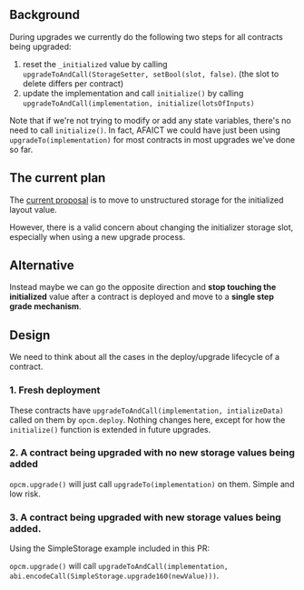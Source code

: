 ## Background

During upgrades we currently do the following two steps for all contracts being
upgraded:

1. reset the `_initialized` value by calling `upgradeToAndCall(StorageSetter,
setBool(slot, false)`. (the slot to delete differs per contract)
2. update the implementation and call `initialize()` by calling
   `upgradeToAndCall(implementation, initialize(lotsOfInputs)`

Note that if we're not trying to modify or add any state variables, there's no
need to call `initialize()`. In fact, AFAICT we could have just been using
`upgradeTo(implementation)` for most contracts in most upgrades we've done so
far.

## The current plan

The [current
proposal](https://github.com/ethereum-optimism/optimism/issues/13071) is to move
to unstructured storage for the initialized layout value.

However, there is a valid concern about changing the initializer storage slot,
especially when using a new upgrade process.

## Alternative

Instead maybe we can go the opposite direction and **stop touching the
initialized** value after a contract is deployed and move to a **single step
grade mechanism**.

## Design

We need to think about all the cases in the deploy/upgrade lifecycle of a contract.

### 1. Fresh deployment

These contracts have `upgradeToAndCall(implementation, intializeData)` called on them
by `opcm.deploy`. Nothing changes here, except for how the `initialize()` function
is extended in future upgrades.

### 2. A contract being upgraded with no new storage values being added

`opcm.upgrade()` will just call `upgradeTo(implementation)` on them. Simple and low risk.

### 3. A contract being upgraded with new storage values being added.

Using the SimpleStorage example included in this PR:

`opcm.upgrade()` will call
`upgradeToAndCall(implementation, abi.encodeCall(SimpleStorage.upgrade160(newValue)))`.
